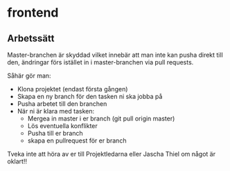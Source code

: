 # frontend

## Arbetssätt ##
Master-branchen är skyddad vilket innebär att man inte kan pusha direkt till den, ändringar förs istället in i master-branchen via pull requests.

Såhär gör man:

* Klona projektet (endast första gången)
* Skapa en ny branch för den tasken ni ska jobba på 
* Pusha arbetet till den branchen
* När ni är klara med tasken:
  * Mergea in master i er branch (git pull origin master)
  * Lös eventuella konflikter
  * Pusha till er branch
  * skapa en pullrequest för er branch

Tveka inte att höra av er till Projektledarna eller Jascha Thiel om något är oklart!!
